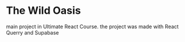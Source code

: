 # The Wild Oasis

main project in Ultimate React Course. the project was made with React Querry and Supabase
